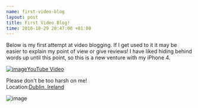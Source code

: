 ```yaml
--- 
name: first-video-blog 
layout: post 
title: First Video Blog! 
time: 2010-10-29 20:47:00 +01:00 
--- 
```


Below is my first attempt at video
blogging. If I get used to it it may be easier to explain my point of
view or give reviews! I have liked hiding behind words up until this
point, so this is a new venture with my iPhone 4.   
  
[![image](http://img.youtube.com/vi/PlC6hdErtkA/0.jpg)YouTube
Video](http://www.youtube.com/watch?v=PlC6hdErtkA)

  
Please don't be too harsh on me!  
Location:[Dublin,
Ireland](http://maps.google.com/maps?q=Dublin,%20Ireland&z=10)

![image](https://blogger.googleusercontent.com/tracker/7231752728434532377-6529683076232115955?l=neil.grogan.ie)
